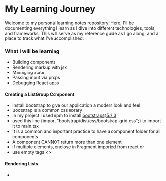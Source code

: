 # My Learning Journey

Welcome to my personal learning notes repository! Here, I'll be documenting everything I learn as I dive into different technologies, tools, and frameworks. This will serve as my reference guide as I go along, and a place to track what I’ve accomplished.

### What i will be learning

- Building components
- Rendering markup with jsx
- Managing state
- Passing input via props
- Debugging React apps

#### Creating a ListGroup Component

- install bootstrap to give our application a modern look and feel
- Bootstrap is a common css library
- In my project i used npm to install bootstrap@5.2.3
- used this line {import "bootstrap/dist/css/bootstrap-grid.css";} to import it to main.tsx
- It is a common and important practice to have a component folder for all components
- A component CANNOT return more than one element
- if multiple elements, enclose in Fragment imported from react or
- use empty tags <>

#### Rendering Lists

-
